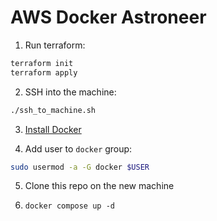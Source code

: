 # AWS Docker Astroneer

1. Run terraform:

```bash
terraform init
terraform apply
```

2. SSH into the machine:

```bash
./ssh_to_machine.sh
```

3. [Install Docker](https://docs.docker.com/engine/install/ubuntu/)

4. Add user to `docker` group:

```bash
sudo usermod -a -G docker $USER
```

5. Clone this repo on the new machine

6. `docker compose up -d`
